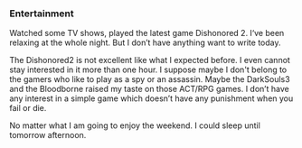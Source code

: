 ### Entertainment
Watched some TV shows, played the latest game Dishonored 2. I‘ve been relaxing at the whole night. But I don’t have anything want to write today.

The Dishonored2 is not excellent like what I expected before. I even cannot stay interested in it more than one hour. I suppose maybe I don't belong to the gamers who like to play as a spy or an assassin. Maybe the DarkSouls3 and the Bloodborne raised my taste on those ACT/RPG games. I don’t have any interest in a simple game which doesn’t have any punishment when you fail or die.

No matter what I am going to enjoy the weekend. I could sleep until tomorrow afternoon.
